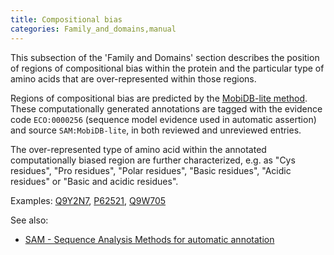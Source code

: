 ```yaml
---
title: Compositional bias
categories: Family_and_domains,manual
---
```


This subsection of the 'Family and Domains' section describes the position of regions of compositional bias within the protein and the particular type of amino acids that are over-represented within those regions.

Regions of compositional bias are predicted by the [MobiDB-lite method](https://doi.org/10.1093/bioinformatics/btx015). These computationally generated annotations are tagged with the evidence code `ECO:0000256` (sequence model evidence used in automatic assertion) and source `SAM:MobiDB-lite`, in both reviewed and unreviewed entries.

The over-represented type of amino acid within the annotated computationally biased region are further characterized, e.g. as "Cys residues", "Pro residues", "Polar residues", "Basic residues", "Acidic residues" or "Basic and acidic residues".

Examples: [Q9Y2N7](https://www.uniprot.org/uniprotkb/Q9Y2N7#family%5Fand%5Fdomains), [P62521](https://www.uniprot.org/uniprotkb/P62521#family%5Fand%5Fdomains), [Q9W705](https://www.uniprot.org/uniprotkb/Q9W705#family%5Fand%5Fdomains)

See also:

-   [SAM - Sequence Analysis Methods for automatic annotation](http://www.uniprot.org/help/sam)
